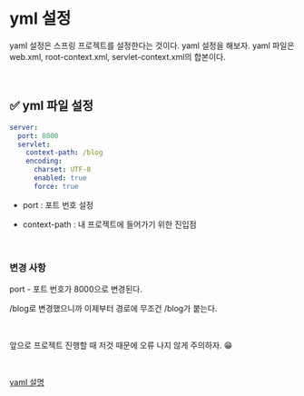 # yml 설정

yaml 설정은 스프링 프로젝트를 설정한다는 것이다. yaml 설정을 해보자.  yaml 파일은 web.xml, root-context.xml, servlet-context.xml의 합본이다.

<br>

## ✅ yml 파일 설정

```yaml
server:
  port: 8000
  servlet:
    context-path: /blog
    encoding:
      charset: UTF-8
      enabled: true
      force: true
```
- port : 포트 번호 설정

- context-path : 내 프로젝트에 들어가기 위한 진입점

<br>

### 변경 사항

port - 포트 번호가 8000으로 변경된다.

/blog로 변경했으니까 이제부터 경로에 무조건 /blog가 붙는다.

<br>

앞으로 프로젝트 진행할 때 저것 때문에 오류 나지 않게 주의하자. 😁

<br>

[yaml 설명](https://www.inflearn.com/questions/16184)
